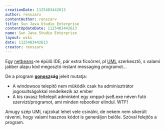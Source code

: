 ```yaml
---
creationDate: 1125483442613 
author: renszarv 
contentAuthor: renszarv 
title: Sun Java Studio Enterprise 
contentUpdateDate: 1125483442613 
name: Sun Java Studio Enterprise 
layout: wiki 
date: 1125483442613 
creator: renszarv 
---
```

Egy [netbeans](Netbeans.html)-re épülő IDE, pár extra ficsörrel, pl [UML](UML.html) szerkesztő, s valami jabber alapu kód megosztó instant messaging programot...

De a program __[gonosz](gonosz.html)ság__ jeleit mutatja: 

*   A windowsos telepitő nem müködik csak ha adminisztrátor jogosultságokkal rendelkezik az ember
*   A kis ravasz feltelepít adminként egy xmppd-jse8.exe néven futó szervizt/programot, ami minden rebootkor elindul. WTF!



Amugy szép UML rajzokat lehet vele csinálni, de nekem nem sikerült rávenni, hogy valami hasznos kódot is generáljon belőle. Szóval felejtős a program.
